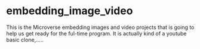 # embedding_image_video

This is the Microverse embedding images and video projects that is going to help us get ready for the ful-time program.
It is actually kind of a youtube basic clone,.....
